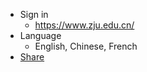 <!-- navbar docs/_navbar.md -->
- Sign in 
  - https://www.zju.edu.cn/
- Language 
  - English, Chinese, French
- [Share]()